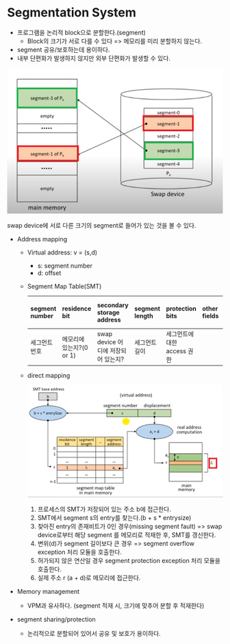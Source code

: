 # Segmentation System

- 프로그램을 논리적 block으로 분할한다.(segment)
  - Block의 크기가 서로 다를 수 있다 => 메모리를 미리 분할하지 않는다.
- segment 공유/보호하는데 용이하다.
- 내부 단편화가 발생하지 않지만 외부 단편화가 발생할 수 있다.

![segmentation](img/segmentation.png)



swap device에 서로 다른 크기의 segment로 들어가 있는 것을 볼 수 있다.



- Address mapping

  - Virtual address: v = (s,d)

    - s: segment number
    - d: offset

  - Segment Map Table(SMT)

    | segment number | residence bit            | secondary storage address           | segment length | protection bits             | other fields | segment address in memory             |
    | -------------- | ------------------------ | ----------------------------------- | -------------- | --------------------------- | ------------ | ------------------------------------- |
    | 세그먼트 번호  | 메모리에 있는지?(0 or 1) | swap device 어디에 저장되어 있는지? | 세그먼트 길이  | 세그먼트에 대한 access 권한 |              | 메모리에 있다면, 어디에 올라가있는지? |

    

  - direct mapping

    ![segment-direct mapping](img/segment-direct%20mapping.png)

    1. 프로세스의 SMT가 저장되어 있는 주소 b에 접근한다.
    2. SMT에서 segment s의 entry를 찾는다.(b + s * entrysize)
    3. 찾아진 entry의 존재비트가 0인 경우(missing segment fault) => swap device로부터 해당 segment 를 메모리로 적재한 후, SMT를 갱신한다.
    4. 변위(d)가 segment 길이보다 큰 경우 => segment overflow exception 처리 모듈을 호출한다.
    5. 허가되지 않은 연산일 경우 segment protection exception 처리 모듈을 호출한다.
    6. 실제 주소 r (a + d)로 메모리에 접근한다.





- Memory management
  - VPM과 유사하다. (segment 적재 시, 크기에 맞추어 분할 후 적재한다)
- segment sharing/protection
  - 논리적으로 분할되어 있어서 공유 및 보호가 용이하다.

